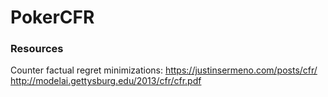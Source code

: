 # PokerCFR

### Resources
Counter factual regret minimizations:
https://justinsermeno.com/posts/cfr/ </br>
http://modelai.gettysburg.edu/2013/cfr/cfr.pdf

